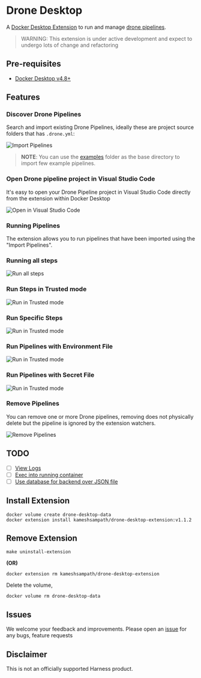 # Drone Desktop

A [Docker Desktop Extension](https://docs.docker.com/desktop/extensions/) to run and manage [drone pipelines](https://docs.drone.io/pipeline/overview/).

> WARNING: This extension is under active development and expect to undergo lots of change and refactoring

## Pre-requisites

- [Docker Desktop v4.8+](https://www.docker.com/products/docker-desktop/)



## Features

### Discover Drone Pipelines

Search and import existing Drone Pipelines, ideally these are project source folders that has `.drone.yml`:

![Import Pipelines](./docs/images/drone_desktop_feature_import.gif)

> __NOTE__: You can use the [examples](./examples) folder as the base directory to import few example pipelines.

### Open Drone pipeline project in Visual Studio Code

It's easy to open your Drone Pipeline project in Visual Studio Code directly from the extension within Docker Desktop

![Open in Visual Studio Code](./docs/images/drone_desktop_feature_open_in_vs_code.gif)

### Running Pipelines

The extension allows you to run pipelines that have been imported using the "Import Pipelines".

### Running all steps

![Run all steps](./docs/images/drone_desktop_feature_run_pipelines_allsteps.gif)

### Run Steps in Trusted mode

![Run in Trusted mode](./docs/images/drone_desktop_feature_run_pipelines_trusted.gif)

### Run Specific Steps

![Run in Trusted mode](./docs/images/drone_desktop_feature_run_pipelines_include.gif)
 
### Run Pipelines with Environment File

![Run in Trusted mode](./docs/images/drone_desktop_feature_run_pipelines_with_env.gif)
 
### Run Pipelines with Secret File

![Run in Trusted mode](./docs/images/drone_desktop_feature_run_pipelines_with_secret.gif)
 
### Remove Pipelines

You can remove one or more Drone pipelines, removing does not physically delete but the pipeline is ignored by the extension watchers.

![Remove Pipelines](./docs/images/drone_desktop_feature_remove_pipelines.gif)

## TODO

- [ ] [View Logs](https://github.com/kameshsampath/drone-desktop-docker-extension/issues/1)
- [ ] [Exec into running container](https://github.com/kameshsampath/drone-desktop-docker-extension/issues/2)
- [ ] [Use database for backend over JSON file](https://github.com/kameshsampath/drone-desktop-docker-extension/issues/3)

## Install Extension

```shell
docker volume create drone-desktop-data
docker extension install kameshsampath/drone-desktop-extension:v1.1.2
```

## Remove Extension

```shell
make uninstall-extension
```

__(OR)__

```shell
docker extension rm kameshsampath/drone-desktop-extension
```

Delete the volume,

```shell
docker volume rm drone-desktop-data
```

## Issues

We welcome your feedback and improvements. Please open an [issue](https://github.com/kameshsampath/drone-desktop-docker-extension/issues) for any bugs, feature requests

## Disclaimer

This is not an officially supported Harness product.
